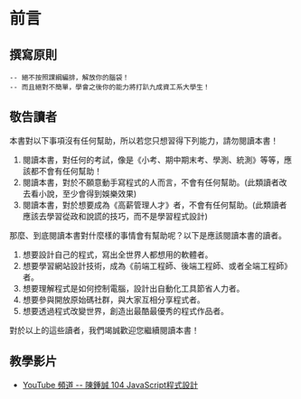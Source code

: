 # 前言


## 撰寫原則

```
-- 絕不按照課綱編排，解放你的腦袋！
-- 而且絕對不簡單，學會之後你的能力將打趴九成資工系大學生！
```

## 敬告讀者

本書對以下事項沒有任何幫助，所以若您只想習得下列能力，請勿閱讀本書！

1. 閱讀本書，對任何的考試，像是《小考、期中期末考、學測、統測》等等，應該都不會有任何幫助！
2. 閱讀本書，對於不願意動手寫程式的人而言，不會有任何幫助。(此類讀者改去看小說，至少會得到娛樂效果)
3. 閱讀本書，對於想要成為《高薪管理人才》者，不會有任何幫助。(此類讀者應該去學習從政和說謊的技巧，而不是學習程式設計)

那麼、到底閱讀本書對什麼樣的事情會有幫助呢？以下是應該閱讀本書的讀者。

1. 想要設計自己的程式，寫出全世界人都想用的軟體者。
2. 想要學習網站設計技術，成為《前端工程師、後端工程師、或者全端工程師》者。
3. 想要理解程式是如何控制電腦，設計出自動化工具節省人力者。
4. 想要參與開放原始碼社群，與大家互相分享程式者。
5. 想要透過程式改變世界，創造出最酷最優秀的程式作品者。

對於以上的這些讀者，我們竭誠歡迎您繼續閱讀本書！


## 教學影片

* [YouTube 頻道 -- 陳鍾誠 104 JavaScript程式設計](https://www.youtube.com/playlist?list=PLZGnAhii0wHxJCFj_KplXC_PoA4i78rnE)


